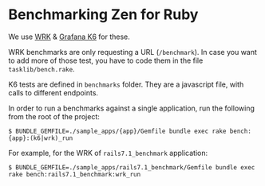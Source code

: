 # Benchmarking Zen for Ruby


We use [WRK](https://github.com/wg/wrk) & [Grafana K6](https://k6.io) for these.

WRK benchmarks are only requesting a URL (`/benchmark`). In case you want to add more 
of those test, you have to code them in the file `tasklib/bench.rake`.

K6 tests are defined in `benchmarks` folder. They are a javascript file, with calls 
to different endpoints.

In order to run a benchmarks against a single application, run the following
from the root of the project:

```
$ BUNDLE_GEMFILE=./sample_apps/{app}/Gemfile bundle exec rake bench:{app}:(k6|wrk)_run
```

For example, for the WRK of `rails7.1_benchmark` application:

```
$ BUNDLE_GEMFILE=./sample_apps/rails7.1_benchmark/Gemfile bundle exec rake bench:rails7.1_benchmark:wrk_run
```
